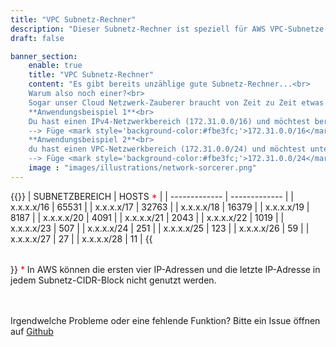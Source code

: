 ```yaml
---
title: "VPC Subnetz-Rechner"
description: "Dieser Subnetz-Rechner ist speziell für AWS VPC-Subnetze konzipiert. Unterstützt IPv4-Subnetzberechnungen mit statischer und variabler Länge."
draft: false

banner_section:
    enable: true
    title: "VPC Subnetz-Rechner"
    content: "Es gibt bereits unzählige gute Subnetz-Rechner...<br>
    Warum also noch einer?<br>
    Sogar unser Cloud Netzwerk-Zauberer braucht von Zeit zu Zeit etwas Unterstützung, aber er konnte kein wirklich passendes Tool finden, also beschloss er einfach, sein eigenes zu bauen. Dieser Rechner wurde daher speziell für [AWS VPC-Subnetze](https://docs.aws.amazon.com/vpc/latest/userguide/configure-subnets.html#subnet-sizing) entwickelt und beschränkt sich auf das Wesentliche.<br><br>
    **Anwendungsbeispiel 1**<br>
    Du hast einen IPv4-Netzwerkbereich (172.31.0.0/16) und möchtest berechnen, wie viele VPCs mit einem CIDR von /24 erstellt werden können.<br>
    --> Füge <mark style='background-color:#fbe3fc;'>172.31.0.0/16</mark> in das erste Feld und <mark style='background-color: #fbe3fc;'>24</mark> in das zweite Feld ein.<br><br>
    **Anwendungsbeispiel 2**<br>
    du hast einen VPC-Netzwerkbereich (172.31.0.0/24) und möchtest unterschiedlich grosse Subnetze über 3 Verfügbarkeitszonen hinweg berechnen.<br>
    --> Füge <mark style='background-color:#fbe3fc;'>172.31.0.0/24</mark> in das erste Feld und <mark style='background-color: #fbe3fc;'>26,26,26,28,28,28</mark> in das zweite Feld ein."
    image : "images/illustrations/network-sorcerer.png"
---
```

<section id="subnet_stats" hidden>
<p class="mb-3">
  Netzbereich ist <span id="subnet_stats_network" style="font-weight:bold;">0.0.0.0/0</span>
</p>
<p class="mb-3">
  Berechnung von <span id="subnet_stats_count" style="font-weight:bold;">0</span> Subnetzen war <span id="subnet_stats_status" style="font-weight:bold;color:ForestGreen;">erfolgreich</span>
</p>
<p class="mb-5">
  Rund <span id="subnet_stats_usage" style="font-weight:bold;color:ForestGreen">0</span>% des verfügbaren Netzwerkadressraums wird genutzt
</p>
</section>
{{<table "table table-striped table-bordered text-center subnet-table">}}
| SUBNETZBEREICH | HOSTS <span style="color:red">*</span> |
| ------------- | ------------- |
| x.x.x.x/16 | 65531 |
| x.x.x.x/17 | 32763 |
| x.x.x.x/18 | 16379 |
| x.x.x.x/19 | 8187 |
| x.x.x.x/20 | 4091 |
| x.x.x.x/21 | 2043 |
| x.x.x.x/22 | 1019 |
| x.x.x.x/23 | 507 |
| x.x.x.x/24 | 251 |
| x.x.x.x/25 | 123 |
| x.x.x.x/26 | 59 |
| x.x.x.x/27 | 27 |
| x.x.x.x/28 | 11 |
{{</table>}}
<span style="color:red">*</span> In AWS können die ersten vier IP-Adressen und die letzte IP-Adresse in jedem Subnetz-CIDR-Block nicht genutzt werden.
<br><br><br>

Irgendwelche Probleme oder eine fehlende Funktion? Bitte ein Issue öffnen auf [Github](https://github.com/nuvibit/nuvibit.com/issues)